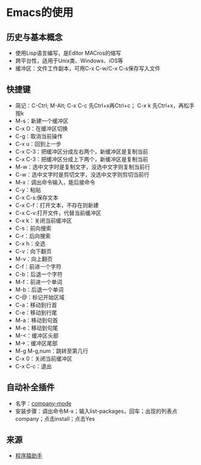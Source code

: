 # Emacs的使用
## 历史与基本概念
* 使用Lisp语言编写，是Editor MACros的缩写
* 跨平台性，适用于Unix类、Windows、iOS等
* 缓冲区：文件工作副本，可用C-x C-w/C-x C-s保存写入文件
## 快捷键
* 简记：C-Ctrl; M-Alt; C-x C-c 先Ctrl+x再Ctrl+c； C-x k 先Ctrl+x，再松手按k
* M-s：新建一个缓冲区
* C-x O：在缓冲区切换
* C-g：取消当前操作
* C-x u：回到上一步
* C-x C-3：把缓冲区分成左右两个，新缓冲区是复制当前
* C-x C-3：把缓冲区分成上下两个，新缓冲区是复制当前
* M-w：选中文字时是复制文字，没选中文字则复制当前行
* C-w：选中文字时是剪切文字，没选中文字则剪切当前行
* M-x：调出命令输入，能后接命令
* C-y：粘贴
* C-x C-s:保存文本
* C-x C-f：打开文本，不存在则新建
* C-x C-v:打开文件，代替当前缓冲区
* C-x k：关闭当前缓冲区
* C-s：前向搜索
* C-r：后向搜索
* C-x h：全选
* C-v：向下翻页
* M-v：向上翻页
* C-f：前进一个字符
* C-b：后退一个字符
* M-f：前进一个单词
* M-b：后退一个单词
* C-@：标记开始区域
* C-a：移动到行首
* C-e：移动到行尾
* M-a：移动到句首
* M-e：移动到句尾
* M-<：缓冲区头部
* M->：缓冲区尾部
* M-g M-g,num：跳转至第几行
* C-x 0：关闭当前缓冲区
* C-x C-c：退出

## 自动补全插件
* 名字：[company-mode](http://company-mode.github.io/)
* 安装步骤：调出命令M-x；输入list-packages，回车；出现的列表点company；点击install；点击Yes



## 来源
* [程序猿助手](https://www.cnblogs.com/blfshiye/p/4566900.html)
